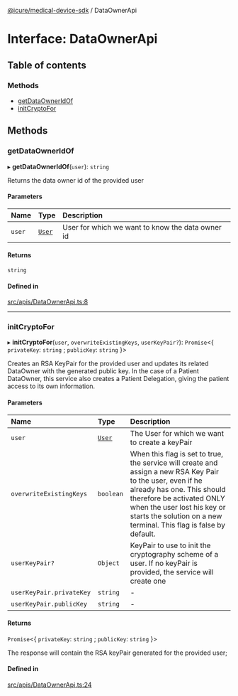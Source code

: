[@icure/medical-device-sdk](../modules.md) / DataOwnerApi

# Interface: DataOwnerApi

## Table of contents

### Methods

- [getDataOwnerIdOf](DataOwnerApi.md#getdataowneridof)
- [initCryptoFor](DataOwnerApi.md#initcryptofor)

## Methods

### getDataOwnerIdOf

▸ **getDataOwnerIdOf**(`user`): `string`

Returns the data owner id of the provided user

#### Parameters

| Name | Type | Description |
| :------ | :------ | :------ |
| `user` | [`User`](../classes/User.md) | User for which we want to know the data owner id |

#### Returns

`string`

#### Defined in

[src/apis/DataOwnerApi.ts:8](https://github.com/icure/icure-medical-device-js-sdk/blob/3aae8f0/src/apis/DataOwnerApi.ts#L8)

___

### initCryptoFor

▸ **initCryptoFor**(`user`, `overwriteExistingKeys`, `userKeyPair?`): `Promise`<{ `privateKey`: `string` ; `publicKey`: `string`  }\>

Creates an RSA KeyPair for the provided user and updates its related DataOwner with the generated public key.
In the case of a Patient DataOwner, this service also creates a Patient Delegation, giving the patient access to
its own information.

#### Parameters

| Name | Type | Description |
| :------ | :------ | :------ |
| `user` | [`User`](../classes/User.md) | The User for which we want to create a keyPair |
| `overwriteExistingKeys` | `boolean` | When this flag is set to true, the service will create and assign a new RSA Key Pair to the user, even if he already has one. This should therefore be activated ONLY when the user lost his key or starts the solution on a new terminal. This flag is false by default. |
| `userKeyPair?` | `Object` | KeyPair to use to init the cryptography scheme of a user. If no keyPair is provided, the service will create one |
| `userKeyPair.privateKey` | `string` | - |
| `userKeyPair.publicKey` | `string` | - |

#### Returns

`Promise`<{ `privateKey`: `string` ; `publicKey`: `string`  }\>

The response will contain the RSA keyPair generated for the provided user;

#### Defined in

[src/apis/DataOwnerApi.ts:24](https://github.com/icure/icure-medical-device-js-sdk/blob/3aae8f0/src/apis/DataOwnerApi.ts#L24)
